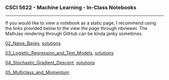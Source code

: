 ### CSCI 5622 - Machine Learning - In-Class Notebooks
***


If you would like to view a notebook as a static page, I recommend using the links provided below to the view the page through nbviewer.  The MathJax rendering through GitHub can be kinda janky sometimes.  

[02_Naive_Bayes](http://nbviewer.jupyter.org/github/chrisketelsen/CSCI5622-Machine-Learning/blob/master/in-class-notebooks/02_Naive_Bayes.ipynb), [solutions](http://nbviewer.jupyter.org/github/chrisketelsen/CSCI5622-Machine-Learning/blob/master/in-class-notebooks/02_Naive_Bayes_Solutions.ipynb)


[03_Logistic_Regression_and_Text_Models](http://nbviewer.jupyter.org/github/chrisketelsen/CSCI5622-Machine-Learning/blob/master/in-class-notebooks/03_Logistic_Regression_and_Text_Models.ipynb?flush_cache=True), [solutions](http://nbviewer.jupyter.org/github/chrisketelsen/CSCI5622-Machine-Learning/blob/master/in-class-notebooks/03_Logistic_Regression_and_Text_Models_Solutions.ipynb?flush_cache=True)


[04_Stochastic_Gradient_Descent](http://nbviewer.jupyter.org/github/chrisketelsen/CSCI5622-Machine-Learning/blob/master/in-class-notebooks/04_Stochastic_Gradient_Descent.ipynb), [solutions](http://nbviewer.jupyter.org/github/chrisketelsen/CSCI5622-Machine-Learning/blob/master/in-class-notebooks/04_Stochastic_Gradient_Descent_Solutions.ipynb)


[05_Multiclass_and_Momentum](http://nbviewer.jupyter.org/github/chrisketelsen/CSCI5622-Machine-Learning/blob/master/in-class-notebooks/05_Multiclass_and_Momentum.ipynb)

<!---

[06_Soft_Margin_SVMs](http://nbviewer.jupyter.org/github/chrisketelsen/csci5622notebooks/blob/master/06_Soft_Margin_SVMs.ipynb)

[07_The_Kernel_Trick_and_HyperParameter_Tuning](http://nbviewer.jupyter.org/github/chrisketelsen/csci5622notebooks/blob/master/07_Kernel_Trick_and_HyperParam_Tuning.ipynb)

[10_Linear_Regression_Bias_Variance_Trade_Off](http://nbviewer.jupyter.org/github/chrisketelsen/csci5622notebooks/blob/master/10_Linear_Regression_Bias_Variance.ipynb)

[14_Multiclass_Classification_and_Ranking](http://nbviewer.jupyter.org/github/chrisketelsen/csci5622notebooks/blob/master/14_Multiclass_and_Ranking.ipynb)

[15_Feature_Engineering](http://nbviewer.jupyter.org/github/chrisketelsen/csci5622notebooks/blob/master/15_Feature_Engineering.ipynb)

-->
